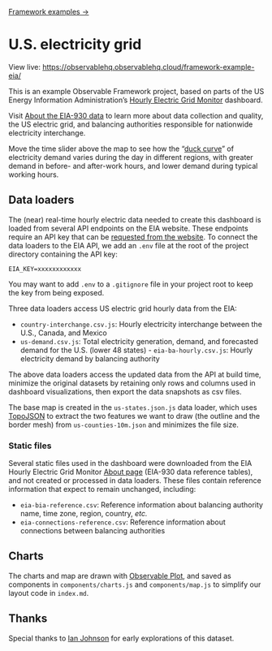 [Framework examples →](../)

# U.S. electricity grid

View live: <https://observablehq.observablehq.cloud/framework-example-eia/>

This is an example Observable Framework project, based on parts of the US Energy Information Administration’s <a href="https://www.eia.gov/electricity/gridmonitor/dashboard/electric_overview/US48/US48">Hourly Electric Grid Monitor</a> dashboard.

Visit <a href="https://www.eia.gov/electricity/gridmonitor/about">About the EIA-930 data</a> to learn more about data collection and quality, the US electric grid, and balancing authorities responsible for nationwide electricity interchange.

Move the time slider above the map to see how the “[duck curve](https://en.wikipedia.org/wiki/Duck_curve)” of electricity demand varies during the day in different regions, with greater demand in before- and after-work hours, and lower demand during typical working hours.

## Data loaders

The (near) real-time hourly electric data needed to create this dashboard is loaded from several API endpoints on the EIA website. These endpoints require an API key that can be [requested from the website](https://www.eia.gov/opendata/documentation.php). To connect the data loaders to the EIA API, we add an `.env` file at the root of the project directory containing the API key:

```
EIA_KEY=xxxxxxxxxxxx
```

You may want to add `.env` to a `.gitignore` file in your project root to keep the key from being exposed.

Three data loaders access US electric grid hourly data from the EIA:

- `country-interchange.csv.js`: Hourly electricity interchange between the U.S., Canada, and Mexico
- `us-demand.csv.js`: Total electricity generation, demand, and forecasted demand for the U.S. (lower 48 states) - `eia-ba-hourly.csv.js`: Hourly electricity demand by balancing authority

The above data loaders access the updated data from the API at build time, minimize the original datasets by retaining only rows and columns used in dashboard visualizations, then export the data snapshots as csv files.

The base map is created in the `us-states.json.js` data loader, which uses [TopoJSON](https://github.com/topojson/topojson) to extract the two features we want to draw (the outline and the border mesh) from `us-counties-10m.json` and minimizes the file size.

### Static files

Several static files used in the dashboard were downloaded from the EIA Hourly Electric Grid Monitor [About page](https://www.eia.gov/electricity/gridmonitor/about) (EIA-930 data reference tables), and not created or processed in data loaders. These files contain reference information that expect to remain unchanged, including:

- `eia-bia-reference.csv`: Reference information about balancing authority name, time zone, region, country, _etc._
- `eia-connections-reference.csv`: Reference information about connections between balancing authorities

## Charts

The charts and map are drawn with [Observable Plot](https://observablehq.com/plot/), and saved as components in `components/charts.js` and `components/map.js` to simplify our layout code in `index.md`.

## Thanks

Special thanks to <a href="https://observablehq.com/@enjalot">Ian Johnson</a> for early explorations of this dataset.
